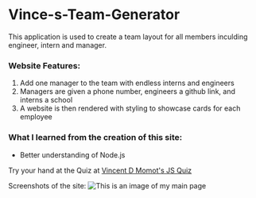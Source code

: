 # Vince-s-Team-Generator
This application is used to create a team layout for all members inculding engineer, intern and manager.


### Website Features:
1) Add one manager to the team with endless interns and engineers
2) Managers are given a phone number, engineers a github link, and interns a school
3) A website is then rendered with styling to showcase cards for each employee


### What I learned from the creation of this site:
* Better understanding of Node.js

Try your hand at the Quiz at [Vincent D Momot's JS Quiz](https://vincentmomot.github.io/Team-Generator)

Screenshots of the site:
![This is an image of my main page](assets/)
